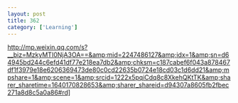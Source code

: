 ```yaml
---
layout: post
title: 362
category: ['Learning']
---
```


http://mp.weixin.qq.com/s?__biz=MzkyMTI0NjA3OA==&amp;mid=2247486127&amp;idx=1&amp;sn=d64945bd244c6efd41df77e218ea7db2&amp;chksm=c187cabef6f043a878467df1f3979e18e6206369473de80c0cd22635b0724e18cd03c1d6dd21&amp;mpshare=1&amp;scene=1&amp;srcid=1222x5pqiCdq8c8XkehQKtTK&amp;sharer_sharetime=1640170828653&amp;sharer_shareid=d94307a8605fb2fbec271a8d8c5a0a86#rd]


